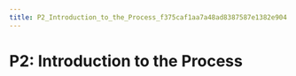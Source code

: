 ```yaml
---
title: P2_Introduction_to_the_Process_f375caf1aa7a48ad8387587e1382e904
---
```


# P2: Introduction to the Process